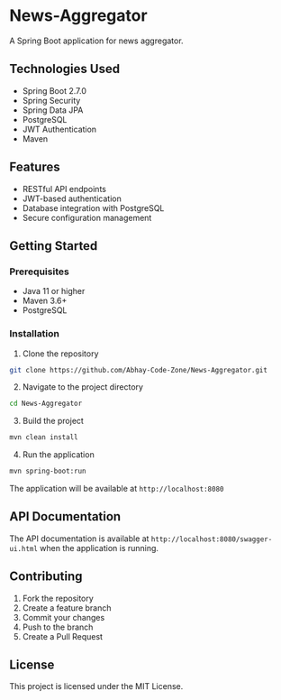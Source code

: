 # News-Aggregator

A Spring Boot application for news aggregator.

## Technologies Used

- Spring Boot 2.7.0
- Spring Security
- Spring Data JPA
- PostgreSQL
- JWT Authentication
- Maven

## Features

- RESTful API endpoints
- JWT-based authentication
- Database integration with PostgreSQL
- Secure configuration management

## Getting Started

### Prerequisites

- Java 11 or higher
- Maven 3.6+
- PostgreSQL

### Installation

1. Clone the repository
```bash
git clone https://github.com/Abhay-Code-Zone/News-Aggregator.git
```

2. Navigate to the project directory
```bash
cd News-Aggregator
```

3. Build the project
```bash
mvn clean install
```

4. Run the application
```bash
mvn spring-boot:run
```

The application will be available at `http://localhost:8080`

## API Documentation

The API documentation is available at `http://localhost:8080/swagger-ui.html` when the application is running.

## Contributing

1. Fork the repository
2. Create a feature branch
3. Commit your changes
4. Push to the branch
5. Create a Pull Request

## License

This project is licensed under the MIT License.
<!-- Update 1 -->

<!-- Update 2 -->

<!-- Update 3 -->

<!-- Update 4 -->

<!-- Update 6 -->

<!-- Update 7 -->

<!-- Update 9 -->

<!-- Update 11 -->

<!-- Update 13 -->

<!-- Update 14 -->

<!-- Update 17 -->

<!-- Update 18 -->

<!-- Update 19 -->

<!-- Update 21 -->

<!-- Update 22 -->

<!-- Update 23 -->

<!-- Update 26 -->

<!-- Update 27 -->

<!-- Update 28 -->

<!-- Update 29 -->

<!-- Update 31 -->

<!-- Update 33 -->

<!-- Update 34 -->

<!-- Update 37 -->

<!-- Update 38 -->

<!-- Update 39 -->

<!-- Update 41 -->

<!-- Update 42 -->

<!-- Update 43 -->

<!-- Update 44 -->

<!-- Update 46 -->

<!-- Update 47 -->

<!-- Update 49 -->

<!-- Update 51 -->

<!-- Update 52 -->

<!-- Update 53 -->

<!-- Update 54 -->

<!-- Update 57 -->

<!-- Update 58 -->

<!-- Update 59 -->

<!-- Update 61 -->

<!-- Update 62 -->

<!-- Update 63 -->

<!-- Update 66 -->

<!-- Update 67 -->

<!-- Update 68 -->

<!-- Update 69 -->

<!-- Update 71 -->

<!-- Update 73 -->

<!-- Update 74 -->

<!-- Update 76 -->

<!-- Update 77 -->

<!-- Update 78 -->

<!-- Update 79 -->

<!-- Update 81 -->

<!-- Update 82 -->

<!-- Update 83 -->

<!-- Update 86 -->

<!-- Update 87 -->

<!-- Update 89 -->

<!-- Update 91 -->

<!-- Update 92 -->

<!-- Update 93 -->

<!-- Update 94 -->

<!-- Update 97 -->

<!-- Update 98 -->

<!-- Update 99 -->

<!-- Update 101 -->

<!-- Update 102 -->

<!-- Update 103 -->

<!-- Update 106 -->

<!-- Update 107 -->

<!-- Update 109 -->

<!-- Update 111 -->

<!-- Update 113 -->

<!-- Update 114 -->

<!-- Update 116 -->

<!-- Update 117 -->

<!-- Update 118 -->

<!-- Update 119 -->

<!-- Update 121 -->

<!-- Update 122 -->

<!-- Update 123 -->

<!-- Update 124 -->

<!-- Update 126 -->

<!-- Update 127 -->

<!-- Update 129 -->

<!-- Update 131 -->

<!-- Update 133 -->

<!-- Update 134 -->

<!-- Update 137 -->

<!-- Update 138 -->

<!-- Update 139 -->

<!-- Update 141 -->

<!-- Update 142 -->

<!-- Update 143 -->

<!-- Update 146 -->

<!-- Update 147 -->

<!-- Update 148 -->

<!-- Update 149 -->

<!-- Update 151 -->

<!-- Update 153 -->

<!-- Update 154 -->

<!-- Update 157 -->

<!-- Update 158 -->

<!-- Update 159 -->

<!-- Update 161 -->

<!-- Update 162 -->

<!-- Update 163 -->

<!-- Update 164 -->

<!-- Update 166 -->

<!-- Update 167 -->

<!-- Update 169 -->

<!-- Update 171 -->

<!-- Update 172 -->

<!-- Update 173 -->

<!-- Update 174 -->

<!-- Update 177 -->

<!-- Update 178 -->

<!-- Update 179 -->

<!-- Update 181 -->

<!-- Update 182 -->

<!-- Update 183 -->

<!-- Update 186 -->

<!-- Update 187 -->

<!-- Update 188 -->

<!-- Update 189 -->

<!-- Update 191 -->

<!-- Update 193 -->

<!-- Update 194 -->

<!-- Update 196 -->

<!-- Update 197 -->

<!-- Update 198 -->

<!-- Update 199 -->

<!-- Update 201 -->

<!-- Update 202 -->

<!-- Update 203 -->

<!-- Update 206 -->

<!-- Update 207 -->

<!-- Update 209 -->

<!-- Update 211 -->

<!-- Update 212 -->

<!-- Update 213 -->

<!-- Update 214 -->

<!-- Update 217 -->

<!-- Update 218 -->

<!-- Update 219 -->

<!-- Update 221 -->

<!-- Update 222 -->

<!-- Update 223 -->

<!-- Update 226 -->

<!-- Update 227 -->

<!-- Update 229 -->

<!-- Update 231 -->

<!-- Update 233 -->

<!-- Update 234 -->

<!-- Update 236 -->

<!-- Update 237 -->

<!-- Update 238 -->

<!-- Update 239 -->

<!-- Update 241 -->

<!-- Update 242 -->

<!-- Update 243 -->

<!-- Update 244 -->

<!-- Update 246 -->

<!-- Update 247 -->

<!-- Update 249 -->

<!-- Update 251 -->

<!-- Update 253 -->

<!-- Update 254 -->

<!-- Update 257 -->

<!-- Update 258 -->

<!-- Update 259 -->

<!-- Update 261 -->

<!-- Update 262 -->

<!-- Update 263 -->

<!-- Update 266 -->

<!-- Update 267 -->

<!-- Update 268 -->

<!-- Update 269 -->

<!-- Update 271 -->

<!-- Update 273 -->

<!-- Update 274 -->
